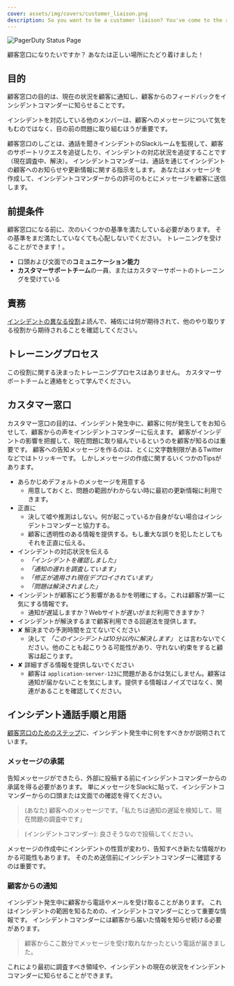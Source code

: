 ```yaml
---
cover: assets/img/covers/customer_liaison.png
description: So you want to be a customer liaison? You've come to the right place!
---
```

![PagerDuty Status Page](../assets/img/headers/status_page.jpg)


顧客窓口になりたいですか？
あなたは正しい場所にたどり着けました！

## 目的

顧客窓口の目的は、現在の状況を顧客に通知し、顧客からのフィードバックをインシデントコマンダーに知らせることです。

インシデントを対応している他のメンバーは、顧客へのメッセージについて気をもむのではなく、目の前の問題に取り組むほうが重要です。

顧客窓口のしごとは、通話を聞きインシデントのSlackルームを監視して、顧客のサポートリクエスを追従したり、インシデントの対応状況を追従することです（現在調査中、解決）。
インシデントコマンダーは、通話を通じてインシデントの顧客へのお知らせや更新情報に関する指示をします。
あなたはメッセージを作成して、インシデントコマンダーからの許可のもとにメッセージを顧客に送信します。

## 前提条件

顧客窓口になる前に、次のいくつかの基準を満たしている必要があります。
その基準をまだ満たしていなくても心配しないでください。
トレーニングを受けることができます！。

* 口頭および文面での**コミュニケーション能力**
* **カスタマーサポートチーム**の一員、またはカスタマーサポートのトレーニングを受けている

## 責務

[インシデントの異なる役割](/before/different_roles.md)よ読んで、補佐には何が期待されて、他のやり取りする役割から期待されることを確認してください。

## トレーニングプロセス

この役割に関する決まったトレーニングプロセスはありません。
カスタマーサポートチームと連絡をとって学んでください。

## カスタマー窓口

カスタマー窓口の目的は、インシデント発生中に、顧客に何が発生してをお知らせして、顧客からの声をインシデントコマンダーに伝えます。
顧客がインシデントの影響を把握して、現在問題に取り組んでいるというのを顧客が知るのは重要です。
顧客への告知メッセージを作るのは、とくに文字数制限があるTwitterなどではトリッキーです。
しかしメッセージの作成に関するいくつかのTipsがあります。

* あらかじめデフォルトのメッセージを用意する
    * 用意しておくと、問題の範囲がわからない時に最初の更新情報に利用できます。
* 正直に
    * 決して嘘や推測はしない。何が起こっているか自身がない場合はインシデントコマンダーと協力する。
    * 顧客に透明性のある情報を提供する。もし重大な誤りを犯したとしてもそれを正直に伝える。
* インシデントの対応状況を伝える
    * _「インシデントを確認しました」_
    * _「通知の遅れを調査しています」_
    * _「修正が適用され現在デプロイされています」_
    * _「問題は解決されました」_
* インシデントが顧客にどう影響があるかを明確にする。これは顧客が第一に気にする情報です。
    * 通知が遅延しますか？Webサイトが遅いがまだ利用できますか？
* インシデントが解決するまで顧客利用できる回避法を提供します。
* <span class="bad">&#x2718;</span> 解決までの予測時間を立てないでください
    * 決して _「このインシデントは10分以内に解決します」_ とは言わないでください。他のことも起こりうる可能性があり、守れない約束をすると顧客は起こります。
* <span class="bad">&#x2718;</span> 詳細すぎる情報を提供しないでください
    * 顧客は `application-server-123`に問題があるかは気にしません。顧客は通知が届かないことを気にします。提供する情報はノイズではなく、関連があることを確認してください。

## インシデント通話手順と用語

[顧客窓口のためのステップ](/during/during_an_incident.md)に、インシデント発生中に何をすべきかが説明されています。

### メッセージの承諾

告知メッセージができたら、外部に投稿する前にインシデントコマンダーからの承諾を得る必要があります。
単にメッセージをSlackに貼って、インシデントコマンダーからの口頭または文面での確認を得てください。

> (あなた) 顧客へのメッセージです。「私たちは通知の遅延を検知して、現在問題の調査中です」

> (インシデントコマンダー): 良さそうなので投稿してください。

メッセージの作成中にインシデントの性質が変わり、告知すべき新たな情報がわかる可能性もあります。
そのため送信前にインシデントコマンダーに確認するのは重要です。

### 顧客からの通知

インシデント発生中に顧客から電話やメールを受け取ることがあります。
これはインシデントの範囲を知るための、インシデントコマンダーにとって重要な情報です。
インシデントコマンダーには顧客から届いた情報を知らせ続ける必要があります。

> 顧客からここ数分でメッセージを受け取れなかったという電話が届きました。

これにより最初に調査すべき領域や、インシデントの現在の状況をインシデントコマンダーに知らせることができます。
